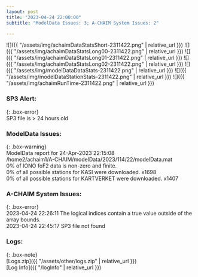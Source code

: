 ```yaml
---
layout: post
title: "2023-04-24 22:00:00"
subtitle: "ModelData Issues: 3; A-CHAIM System Issues: 2"

---
```


![]({{ "/assets/img/achaimDataStatsShort-2311422.png" | relative_url }})
![]({{ "/assets/img/achaimDataStatsLong00-2311422.png" | relative_url }})
![]({{ "/assets/img/achaimDataStatsLong01-2311422.png" | relative_url }})
![]({{ "/assets/img/achaimDataStatsLong02-2311422.png" | relative_url }})
![]({{ "/assets/img/modelDataDataStats-2311422.png" | relative_url }})
![]({{ "/assets/img/modelDataStationStats-2311422.png" | relative_url }})
![]({{ "/assets/img/achaimRunTime-2311422.png" | relative_url }})

### SP3 Alert:  
  
{: .box-error}  
SP3 file is > 24 hours old  

### ModelData Issues:  
  
{: .box-warning}  
 ModelData report for 24-Apr-2023 22:15:08   
 /home2/achaim1/A-CHAIM/modelData/2023/114/22/modelData.mat   
 0% of IONO foF2 data is non-zero and finite.   
 0% of all possible stations for KASI were downloaded. x1698   
 0% of all possible stations for KARTVERKET were downloaded. x1407   
  
### A-CHAIM System Issues:  
  
{: .box-error}  
2023-04-24 22:26:11 The logical indices contain a true value outside of the array bounds.  
2023-04-24 22:45:17 SP3 file not found  

### Logs:  
  
{: .box-note}  
[Logs.zip]({{ "/assets/other/logs.zip" | relative_url }})  
[Log Info]({{ "/logInfo" | relative_url }})  
